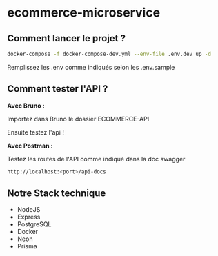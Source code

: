 # ecommerce-microservice

## Comment lancer le projet ?

```bash
docker-compose -f docker-compose-dev.yml --env-file .env.dev up -d
```

Remplissez les .env comme indiqués selon les .env.sample

## Comment tester l'API ?

**Avec Bruno :**

Importez dans Bruno le dossier ECOMMERCE-API

Ensuite testez l'api !

**Avec Postman :**

Testez les routes de l'API comme indiqué dans la doc swagger 

```bash
http://localhost:<port>/api-docs
```

## Notre Stack technique

- NodeJS
- Express
- PostgreSQL
- Docker
- Neon
- Prisma

